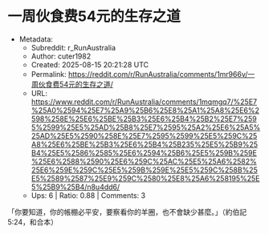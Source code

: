# 一周伙食费54元的生存之道

- Metadata:
  - Subreddit: r_RunAustralia
  - Author: cuter1982
  - Created: 2025-08-15 20:21:28 UTC
  - Permalink: https://reddit.com/r/RunAustralia/comments/1mr966v/一周伙食费54元的生存之道/
  - URL: https://www.reddit.com/r/RunAustralia/comments/1mqmgq7/%25E7%25A0%2594%25E7%25A9%25B6%25E8%25A1%25A8%25E6%2598%258E%25E6%25BE%25B3%25E6%25B4%25B2%25E7%2595%2599%25E5%25AD%25B8%25E7%2595%25A2%25E6%25A5%25AD%25E5%2590%258E%25E7%2595%2599%25E5%259C%25A8%25E6%25BE%25B3%25E6%25B4%25B235%25E5%25B9%25B4%25E5%2586%2585%25E6%2594%25B6%25E5%259B%259E%25E6%2588%2590%25E6%259C%25AC%25E5%25A6%2582%25E6%259E%259C%25E5%259B%259E%25E5%259C%258B%25E5%2589%2587%25E9%259C%2580%25E8%25A6%258195%25E5%25B9%25B4/n8u4dd6/
  - Ups: 6 | Ratio: 0.88 | Comments: 3


「你要知道，你的帳棚必平安，要察看你的羊圈，也不會缺少甚麼。」（約伯記
5:24，和合本）

